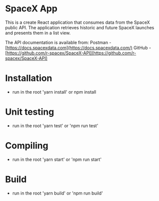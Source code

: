 # SpaceX App

This is a create React application that consumes data from the SpaceX public API. The application retrieves historic and future SpaceX launches and presents them in a list view.

The API documentation is available from:
Postman - [https://docs.spacexdata.com](https://docs.spacexdata.com/)
GitHub - [https://github.com/r-spacex/SpaceX-API](https://github.com/r-spacex/SpaceX-API)

# Installation

-   run in the root 'yarn install' or npm install

# Unit testing

-   run in the root 'yarn test' or 'npm run test'

# Compiling

-   run in the root 'yarn start' or 'npm run start'

# Build

-   run in the root 'yarn build' or 'npm run build'
